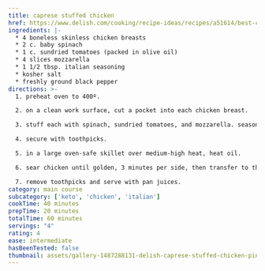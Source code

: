 ```yaml
---
title: caprese stuffed chicken
href: https://www.delish.com/cooking/recipe-ideas/recipes/a51614/best-caprese-stuffed-chicken-recipe/
ingredients: |-
  * 4 boneless skinless chicken breasts 
  * 2 c. baby spinach
  * 1 c. sundried tomatoes (packed in olive oil)
  * 4 slices mozzarella
  * 1 1/2 tbsp. italian seasoning
  * kosher salt
  * freshly ground black pepper
directions: >-
  1. preheat oven to 400º. 

  2. on a clean work surface, cut a pocket into each chicken breast. 

  3. stuff each with spinach, sundried tomatoes, and mozzarella. season with italian seasoning, salt, and pepper. 

  4. secure with toothpicks. 

  5. in a large oven-safe skillet over medium-high heat, heat oil. 

  6. sear chicken until golden, 3 minutes per side, then transfer to the oven and cook until no longer pink, 15 minutes.

  7. remove toothpicks and serve with pan juices.
category: main course
subcategory: ['keto', 'chicken', 'italian']
cookTime: 40 minutes
prepTime: 20 minutes
totalTime: 60 minutes
servings: "4"
rating: 4
ease: intermediate
hasBeenTested: false
thumbnail: assets/gallery-1487288131-delish-caprese-stuffed-chicken-pin-2.jpg
---
```


